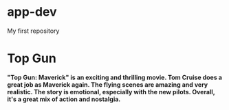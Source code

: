 # app-dev
My first repository
# Top Gun
**"Top Gun: Maverick" is an exciting and thrilling movie. Tom Cruise does a great job as Maverick again. The flying scenes are amazing and very realistic. The story is emotional, especially with the new pilots. Overall, it's a great mix of action and nostalgia.**
